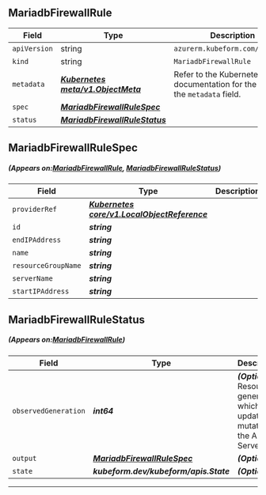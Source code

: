 ## MariadbFirewallRule
| Field | Type | Description |
| ------ | ----- | ----------- |
| `apiVersion` | string | `azurerm.kubeform.com/v1alpha1` |
|    `kind` | string | `MariadbFirewallRule` |
| `metadata` | ***[Kubernetes meta/v1.ObjectMeta](https://kubernetes.io/docs/reference/generated/kubernetes-api/v1.13/#objectmeta-v1-meta)***|Refer to the Kubernetes API documentation for the fields of the `metadata` field.|
| `spec` | ***[MariadbFirewallRuleSpec](#MariadbFirewallRuleSpec)***||
| `status` | ***[MariadbFirewallRuleStatus](#MariadbFirewallRuleStatus)***||
## MariadbFirewallRuleSpec
##### (Appears on:[MariadbFirewallRule](#MariadbFirewallRule), [MariadbFirewallRuleStatus](#MariadbFirewallRuleStatus))
| Field | Type | Description |
| ------ | ----- | ----------- |
| `providerRef` | ***[Kubernetes core/v1.LocalObjectReference](https://kubernetes.io/docs/reference/generated/kubernetes-api/v1.13/#localobjectreference-v1-core)***||
| `id` | ***string***||
| `endIPAddress` | ***string***||
| `name` | ***string***||
| `resourceGroupName` | ***string***||
| `serverName` | ***string***||
| `startIPAddress` | ***string***||
## MariadbFirewallRuleStatus
##### (Appears on:[MariadbFirewallRule](#MariadbFirewallRule))
| Field | Type | Description |
| ------ | ----- | ----------- |
| `observedGeneration` | ***int64***| ***(Optional)*** Resource generation, which is updated on mutation by the API Server.|
| `output` | ***[MariadbFirewallRuleSpec](#MariadbFirewallRuleSpec)***| ***(Optional)*** |
| `state` | ***kubeform.dev/kubeform/apis.State***| ***(Optional)*** |
---
